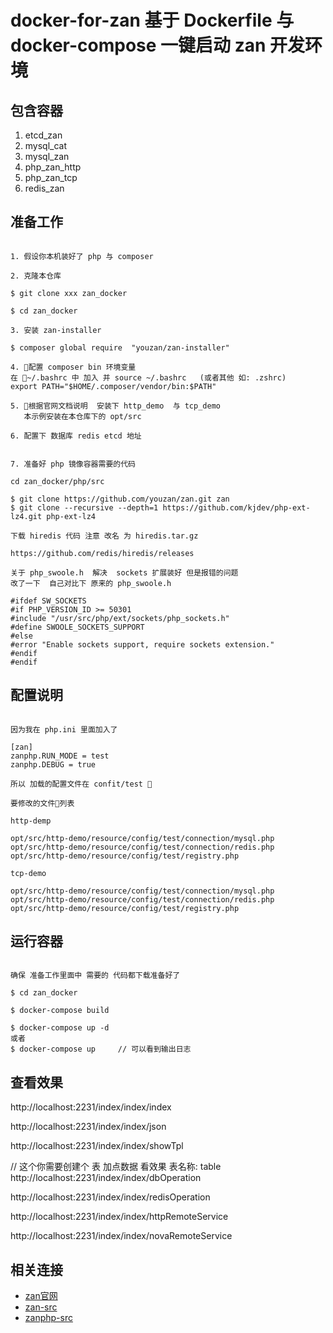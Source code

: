 # docker-for-zan 基于 Dockerfile 与 docker-compose 一键启动 zan 开发环境

## 包含容器

1. etcd_zan
2. mysql_cat
3. mysql_zan
4. php_zan_http
5. php_zan_tcp
6. redis_zan

## 准备工作

```

1. 假设你本机装好了 php 与 composer

2. 克隆本仓库

$ git clone xxx zan_docker

$ cd zan_docker

3. 安装 zan-installer

$ composer global require  "youzan/zan-installer"

4. 配置 composer bin 环境变量
在 ~/.bashrc 中 加入 并 source ~/.bashrc   (或者其他 如: .zshrc)
export PATH="$HOME/.composer/vendor/bin:$PATH"

5. 根据官网文档说明  安装下 http_demo  与 tcp_demo
   本示例安装在本仓库下的 opt/src

6. 配置下 数据库 redis etcd 地址


7. 准备好 php 镜像容器需要的代码  

cd zan_docker/php/src

$ git clone https://github.com/youzan/zan.git zan
$ git clone --recursive --depth=1 https://github.com/kjdev/php-ext-lz4.git php-ext-lz4

下载 hiredis 代码 注意 改名 为 hiredis.tar.gz

https://github.com/redis/hiredis/releases

关于 php_swoole.h  解决  sockets 扩展装好 但是报错的问题
改了一下  自己对比下 原来的 php_swoole.h 

#ifdef SW_SOCKETS
#if PHP_VERSION_ID >= 50301
#include "/usr/src/php/ext/sockets/php_sockets.h"
#define SWOOLE_SOCKETS_SUPPORT
#else
#error "Enable sockets support, require sockets extension."
#endif
#endif

```

## 配置说明

```

因为我在 php.ini 里面加入了 

[zan]
zanphp.RUN_MODE = test
zanphp.DEBUG = true

所以 加载的配置文件在 confit/test 

要修改的文件列表

http-demp

opt/src/http-demo/resource/config/test/connection/mysql.php
opt/src/http-demo/resource/config/test/connection/redis.php
opt/src/http-demo/resource/config/test/registry.php

tcp-demo

opt/src/http-demo/resource/config/test/connection/mysql.php
opt/src/http-demo/resource/config/test/connection/redis.php
opt/src/http-demo/resource/config/test/registry.php

```

## 运行容器

```

确保 准备工作里面中 需要的 代码都下载准备好了

$ cd zan_docker

$ docker-compose build

$ docker-compose up -d
或者
$ docker-compose up     // 可以看到输出日志

```

## 查看效果

http://localhost:2231/index/index/index

http://localhost:2231/index/index/json

http://localhost:2231/index/index/showTpl

// 这个你需要创建个 表 加点数据 看效果  表名称: table
http://localhost:2231/index/index/dbOperation

http://localhost:2231/index/index/redisOperation

http://localhost:2231/index/index/httpRemoteService

http://localhost:2231/index/index/novaRemoteService


## 相关连接

- [zan官网](http://zanphp.io/)
- [zan-src](https://github.com/youzan/zan/)
- [zanphp-src](https://github.com/youzan/zanphp) 
